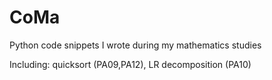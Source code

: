 # CoMa
Python code snippets I wrote during my mathematics studies

Including: quicksort (PA09,PA12), LR decomposition (PA10)
